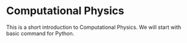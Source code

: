 # Computational Physics

This is a short introduction to Computational Physics. We will start with basic command for Python.

##
